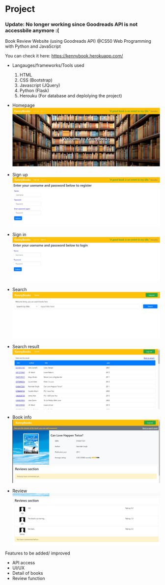 # Project

### **Update: No longer working since Goodreads API is not accessbile anymore :(**

Book Review Website (using Goodreads API) @CS50 Web Programming with Python and JavaScript

You can check it here: https://kennybook.herokuapp.com/ 

- Langauges/frameworks/Tools used
  1. HTML
  2. CSS (Bootstrap)
  3. Javascript (JQuery)
  4. Python (Flask)
  5. Herouku (For database and deplolying the project)

- Homepage
![Image of homepage](https://github.com/kenny613/Book-Review-Website-cs50/blob/master/home.jpg)

- Sign up
![Image of Yaktocat](https://github.com/kenny613/Book-Review-Website-cs50/blob/master/sign%20up.jpg)

- Sign in
![Image of Sign in](https://github.com/kenny613/Book-Review-Website-cs50/blob/master/sign%20in.jpg)

- Search
![Image of Search](https://github.com/kenny613/Book-Review-Website-cs50/blob/master/search.jpg)

- Search result
![Image of Search result](https://github.com/kenny613/Book-Review-Website-cs50/blob/master/searchresult.jpg)

- Book info
![Image of Book info](https://github.com/kenny613/Book-Review-Website-cs50/blob/master/bookinfo.jpg)

- Review
![Image of Review](https://github.com/kenny613/Book-Review-Website-cs50/blob/master/Rewview.jpg)

Features to be added/ improved
* API access
* UI/UX
* Detail of books
* Review function
